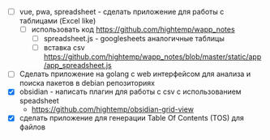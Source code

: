 - [ ] vue, pwa, spreadsheet - сделать приложение для работы с таблицами (Excel like)
	- [ ] использовать код https://github.com/hightemp/wapp_notes 
		- [ ] spreadsheet.js - googlesheets аналогичные таблицы
		- [ ] вставка csv https://github.com/hightemp/wapp_notes/blob/master/static/app/app_spreadsheet.js
- [ ] Сделать приложение на golang с web интерфейсом для анализа и поиска пакетов в debian репозиториях
- [x] obsidian - написать плагин для работы с csv с использованием speadsheet
	- https://github.com/hightemp/obsidian-grid-view
- [x] сделать приложение для генерации Table Of Contents (TOS) для файлов
